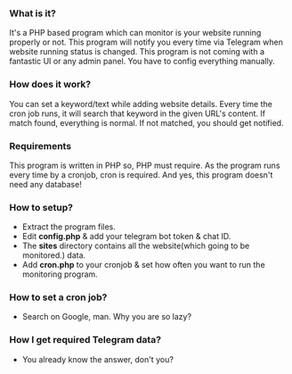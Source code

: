 <h3> What is it?</h3>
<p> It's a PHP based program which can monitor is your website running properly or not. This program will notify you every time via Telegram when website running status is changed. This program is not coming with a fantastic UI or any admin panel. You have to config everything manually. </p>

<h3> How does it work?</h3>
<p> You can set a keyword/text while adding website details. Every time the cron job runs, it will search that keyword in the given URL's content. If match found, everything is normal. If not matched, you should get notified. </p>

<h3>Requirements</h3>
<p> This program is written in PHP so, PHP must require. As the program runs every time by a cronjob, cron is required. And yes, this program doesn't need any database!</p>

<h3>How to setup?</h3>
<ul>
  <li> Extract the program files. </li>
  <li> Edit <b>config.php</b> & add your telegram bot token & chat ID.</li>
  <li> The <b>sites</b> directory contains all the website(which going to be monitored.)  data. </li> 
  <li> Add <b>cron.php</b> to your cronjob & set how often you want to run the monitoring program. </li>
</ul>

<h3> How to set a cron job?</h3>
<ul>
  <li> Search on Google, man. Why you are so lazy? </li>
</ul>
<h3> How I get required Telegram data?</h3>
<ul>
  <li> You already know the answer, don't you? </li>
</ul>
